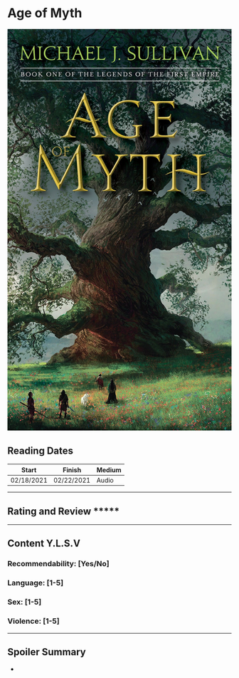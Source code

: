# Age of Myth

![Age of Myth Cover](../Covers/AgeOfMyth.jpg)

## Reading Dates
| Start | Finish | Medium |
| ---------- | ---------- | ----- |
| 02/18/2021 | 02/22/2021 | Audio |

---

## Rating and Review *****

---

## Content Y.L.S.V


### Recommendability: [Yes/No]


### Language: [1-5]


### Sex: [1-5]


### Violence: [1-5]

---
## Spoiler Summary
*